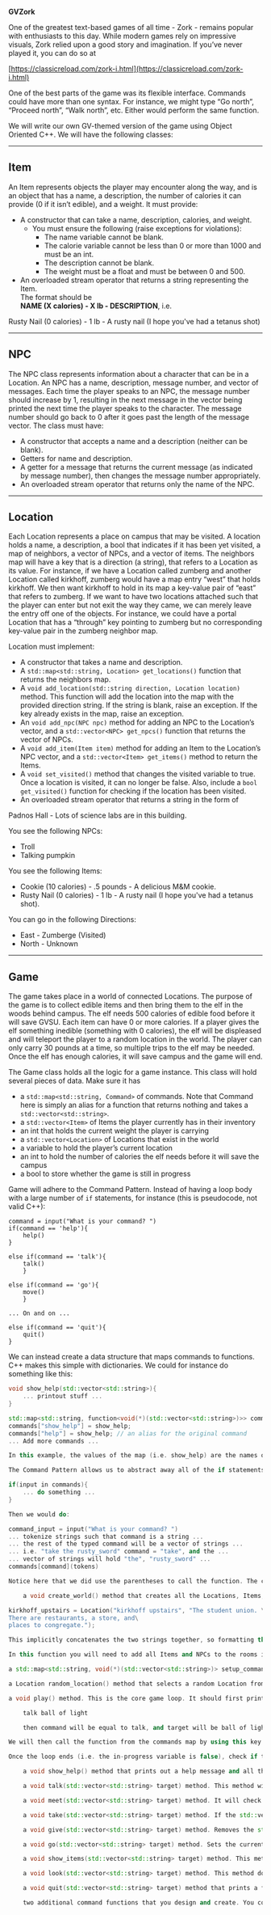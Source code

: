**GVZork**

One of the greatest text-based games of all time - Zork - remains popular with enthusiasts to this day. While modern games rely on impressive visuals, Zork relied upon a good story and imagination. If you’ve never played it, you can do so at

[https://classicreload.com/zork-i.html](https://classicreload.com/zork-i.html)

One of the best parts of the game was its flexible interface. Commands could have more than one syntax. For instance, we might type “Go north”, “Proceed north”, “Walk north”, etc. Either would perform the same function.

We will write our own GV-themed version of the game using Object Oriented C++. We will have the following classes:

---

## Item

An Item represents objects the player may encounter along the way, and is an object that has a name, a description, the number of calories it can provide (0 if it isn’t edible), and a weight. It must provide:

- A constructor that can take a name, description, calories, and weight.
  - You must ensure the following (raise exceptions for violations):
    - The name variable cannot be blank.
    - The calorie variable cannot be less than 0 or more than 1000 and must be an int.
    - The description cannot be blank.
    - The weight must be a float and must be between 0 and 500.
- An overloaded stream operator that returns a string representing the Item.  
  The format should be  
  **NAME (X calories) - X lb - DESCRIPTION**, i.e.

Rusty Nail (0 calories) - 1 lb - A rusty nail (I hope you've had a tetanus shot)


---

## NPC

The NPC class represents information about a character that can be in a Location. An NPC has a name, description, message number, and vector of messages. Each time the player speaks to an NPC, the message number should increase by 1, resulting in the next message in the vector being printed the next time the player speaks to the character. The message number should go back to 0 after it goes past the length of the message vector. The class must have:

- A constructor that accepts a name and a description (neither can be blank).
- Getters for name and description.
- A getter for a message that returns the current message (as indicated by message number), then changes the message number appropriately.
- An overloaded stream operator that returns only the name of the NPC.

---

## Location

Each Location represents a place on campus that may be visited. A location holds a name, a description, a bool that indicates if it has been yet visited, a map of neighbors, a vector of NPCs, and a vector of items. The neighbors map will have a key that is a direction (a string), that refers to a Location as its value. For instance, if we have a Location called zumberg and another Location called kirkhoff, zumberg would have a map entry “west” that holds kirkhoff. We then want kirkhoff to hold in its map a key-value pair of “east” that refers to zumberg. If we want to have two locations attached such that the player can enter but not exit the way they came, we can merely leave the entry off one of the objects. For instance, we could have a portal Location that has a “through” key pointing to zumberg but no corresponding key-value pair in the zumberg neighbor map.

Location must implement:

- A constructor that takes a name and description.
- A `std::map<std::string, Location> get_locations()` function that returns the neighbors map.
- A `void add_location(std::string direction, Location location)` method. This function will add the location into the map with the provided direction string. If the string is blank, raise an exception. If the key already exists in the map, raise an exception.
- An `void add_npc(NPC npc)` method for adding an NPC to the Location’s vector, and a `std::vector<NPC> get_npcs()` function that returns the vector of NPCs.
- A `void add_item(Item item)` method for adding an Item to the Location’s NPC vector, and a `std::vector<Item> get_items()` method to return the Items.
- A `void set_visited()` method that changes the visited variable to true. Once a location is visited, it can no longer be false. Also, include a `bool get_visited()` function for checking if the location has been visited.
- An overloaded stream operator that returns a string in the form of

Padnos Hall - Lots of science labs are in this building.


You see the following NPCs:
- Troll
- Talking pumpkin

You see the following Items:
- Cookie (10 calories) - .5 pounds - A delicious M&M cookie.
- Rusty Nail (0 calories) - 1 lb - A rusty nail (I hope you've had a tetanus shot).

You can go in the following Directions:
- East - Zumberge (Visited)
- North - Unknown

---

## Game

The game takes place in a world of connected Locations. The purpose of the game is to collect edible items and then bring them to the elf in the woods behind campus. The elf needs 500 calories of edible food before it will save GVSU. Each item can have 0 or more calories. If a player gives the elf something inedible (something with 0 calories), the elf will be displeased and will teleport the player to a random location in the world. The player can only carry 30 pounds at a time, so multiple trips to the elf may be needed. Once the elf has enough calories, it will save campus and the game will end.

The Game class holds all the logic for a game instance. This class will hold several pieces of data. Make sure it has

- a `std::map<std::string, Command>` of commands. Note that Command here is simply an alias for a function that returns nothing and takes a `std::vector<std::string>`.
- a `std::vector<Item>` of Items the player currently has in their inventory
- an int that holds the current weight the player is carrying
- a `std::vector<Location>` of Locations that exist in the world
- a variable to hold the player’s current location
- an int to hold the number of calories the elf needs before it will save the campus
- a bool to store whether the game is still in progress

Game will adhere to the Command Pattern. Instead of having a loop body with a large number of `if` statements, for instance (this is pseudocode, not valid C++):

```
command = input("What is your command? ") 
if(command == 'help'){ 
    help() 
} 

else if(command == 'talk'){ 
    talk() 
    } 

else if(command == 'go'){ 
    move() 
    } 

... On and on ... 

else if(command == 'quit'){ 
    quit() 
}

```
We can instead create a data structure that maps commands to functions. C++ makes this simple with dictionaries. We could for instance do something like this:

```cpp
void show_help(std::vector<std::string>){
    ... printout stuff ...
}

std::map<std::string, function<void(*)(std::vector<std::string>)>> commands;
commands["show_help"] = show_help;
commands["help"] = show_help; // an alias for the original command
... Add more commands ...

In this example, the values of the map (i.e. show_help) are the names of functions. Notice here that we did use the parentheses to call the function. We can do this because C++ has first-class functions (well, pointer references to them at least!). This simply means that a function can be used just like any other piece of data. For instance, we can store a function in a vector or map (as we did here), or we could pass a function as a parameter to another function.

The Command Pattern allows us to abstract away all of the if statements. We merely call the function that corresponds with the typed command (if one exists). Note that we can check if the command is a key of our map with the in keyword:

if(input in commands){
    ... do something ...
}

Then we would do:

command_input = input("What is your command? ")
... tokenize strings such that command is a string ...
... the rest of the typed command will be a vector of strings ...
... i.e. "take the rusty_sword" command = "take", and the ...
... vector of strings will hold "the", "rusty_sword" ...
commands[command](tokens)

Notice here that we did use the parentheses to call the function. The constructor will set the commands map equal to the return call from our setup_commands function. It will call the create_world method. It will then set default values for all other variables. Set the current location to a random location selected from the random_location method.

    a void create_world() method that creates all the Locations, Items, and NPCs in the game. This function can get messy, as it will have a lot of text for names and descriptions of objects. Lines of code should not be more than 72 characters long. If a line goes beyond that, you should separate it into more than one line. You can do this by splitting the string:

kirkhoff_upstairs = Location("kirkhoff upstairs", "The student union. \
There are restaurants, a store, and\
places to congregate.");

This implicitly concatenates the two strings together, so formatting this way poses no issues.

In this function you will need to add all Items and NPCs to the rooms in which they belong, as well as add each Location to the neighbors to which it needs to connect. Because there will be so much setup code, you may wish to break the function into commented regions, wherein each region focuses on the creation and setup of a single Location. Your game needs at least 8 Locations. There is no requirement for how many Items and NPCs must be in each Location, but your game does need at least 10 Items and 5 NPCs.

a std::map<std::string, void(*)(std::vector<std::string>)> setup_commands() method. This method will create a new map. The keys will be a string such as talk, give, go, etc. The values of the map will be the names of the functions that should be called for each of those commands. Note that we can have more than one command per function; for instance, we could have both “?” and “help” correspond to a show_help method. Be sure this function returns the map.

a Location random_location() method that selects a random Location from the locations vector and returns that Location.

a void play() method. This is the core game loop. It should first print a message describing the game, then call the method to vector all commands. Then, while the game is still in progress, it will loop. In the loop, we will prompt the user for a command. The user may enter multiple words in a prompt. We will split the user’s input into a vector of words. We can split on spaces with code tokens = user_response.split(). Once we have the tokens vector, create a variable called command and set it equal to the first element in the vector. Then, remove the first element with the del(tokens[0]) command. Then, use the code target = ' '.join(tokens) code to put the remaining tokens together. Thus, if the user enters

    talk ball of light

    then command will be equal to talk, and target will be ball of light split into a std::vector on the spaces.

We will then call the function from the commands map by using this key. Pass target as a parameter to the called function. If the command does not exist in the map print a message to the user telling them so.

Once the loop ends (i.e. the in-progress variable is false), check if the elf got enough calories. If it did, print a success message and quit. Otherwise, print a failure message and quit.

    a void show_help() method that prints out a help message and all the commands from the command map’s keys. This method must also post the current time. You will need to read the datetime documentation to do this - https://docs.python.org/3/library/datetime.html. Print the time in a nicely formatted string, but you can decide if you wish to use 12 or 24-hour time.

    a void talk(std::vector<std::string> target) method. This method will check if the provided NPC is in the current room. If it is, it will call the NPC’s get_message method and print the resulting message.

    a void meet(std::vector<std::string> target) method. It will check if the NPC is in the room, and if it is will ask the NPC for its description and print it.

    a void take(std::vector<std::string> target) method. If the std::vector target item is in the room it will remove it from the room’s inventory, add it to the user’s inventory, and add the weight of the item to the user’s carried weight.

    a void give(std::vector<std::string> target) method. Removes the std::vector target item (if it exists) from the user’s inventory, adds it to the current location’s inventory and decreases the user’s carried weight. The function will then check if the current location is the woods. If it is, it will check if the item given was edible. If the item is edible, reduce the number of calories the item has from the total the elf needs. If the item was not edible, transport the player to a new location by setting the current location equal to the return from random_location.

    a void go(std::vector<std::string> target) method. Sets the current location’s visited status to True. Checks if the player has over 30 weight; prints a message and returns if so. Otherwise, it checks if provided direction exists in the current location’s neighbor map. If so, sets the current location equal to the value from the map.

    a void show_items(std::vector<std::string> target) method. This method doesn’t need any parameters but has a parameter so it can be called with the same syntax as the other commands. It should print all items the player is carrying, and the current amount of weight carried.

    a void look(std::vector<std::string> target) method. This method doesn’t need parameters either but has a parameter for the same reason as given above. This method will print the current location, a vector of NPCs in the location or a message indicating there are none, a vector of Items in the room or the message “You are alone.”, and a vector of directions in which the player can go. If a location has been visited previously, print the direction and the location. Otherwise, simply print the direction.

    a void quit(std::vector<std::string> target) method that prints a failure message and exits the game.

    two additional command functions that you design and create. You could add teleportation, magic, etc.
